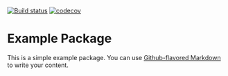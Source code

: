 [![Build status](https://travis-ci.org/ba1/travis-lab.svg?master)](https://travis-ci.org/ba1)
[![codecov](https://codecov.io/gh/ba1/Vicinator/branch/master/graph/badge.svg)](https://codecov.io/gh/ba1/Vicinator)

# Example Package


This is a simple example package. You can use
[Github-flavored Markdown](https://guides.github.com/features/mastering-markdown/)
to write your content.
